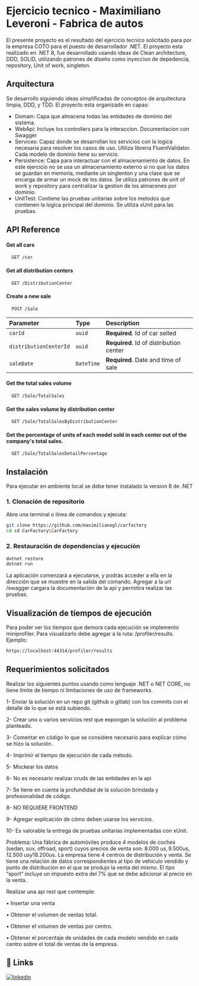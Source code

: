 
# Ejercicio tecnico - Maximiliano Leveroni - Fabrica de autos

El presente proyecto es el resultado del ejercicio tecnico solicitado para por la empresa COTO para el puesto de desarrollador .NET.
El proyecto esta realizado en .NET 8, fue desarrollado usando ideas de Clean architecture, DDD, SOLID, utilizando patrones de diseño como inyeccion de depedencia, repository, Unit of work, singleton.




## Arquitectura
Se desarrollo siguiendo ideas simplificadas de conceptos de arquitectura limpia, DDD, y TDD. El proyecto esta organizado en capas:

- Domain: Capa que almacena todas las entidades de dominio del sistema.
- WebApi: Incluye los controllers para la interaccion. Documentacion con Swagger
- Services: Capaz donde se desarrollan los servicios con la logica necesaria para resolver los casos de uso. Utiliza libreria FluentValidator. Cada modelo de dominio tiene su servicio.
- Persistence: Capa para interactuar con el almacenamiento de datos. En este ejercicio no se usa un almacenamiento externo si no que los datos se guardan en memoria, mediante un singlenton y una clase que se encarga de armar un mock de los datos. Se utiliza patrones de unit of work y repository para centralizar la gestion de los almacenes por dominio.
-  UnitTest: Contiene las pruebas unitarias sobre los metodos que contienen la logica principal del dominio. Se utiliza xUnit para las pruebas.



## API Reference

#### Get all cars

```http
  GET /car
```


#### Get all distribution centers

```http
  GET /DistributionCenter
```

#### Create a new sale

```http
  POST /Sale
```

| Parameter | Type     | Description                       |
| :-------- | :------- | :-------------------------------- |
| `carId`      | `uuid` | **Required**. Id of car selled |
| `distributionCenterId`      | `uuid` | **Required**. Id of distribution center |
| `saleDate`      | `DateTime` | **Required**. Date and time of sale |


#### Get the total sales volume

```http
  GET /Sale/TotalSales
```
#### Get the sales volume by distribution center

```http
  GET /Sale/TotalSalesByDistributionCenter
```
#### Get the percentage of units of each model sold in each center out of the company's total sales.

```http
  GET /Sale/TotalSalesDetailPercentage

```

## Instalación

Para ejecutar en ambiente local se debe tener instalado la version 8 de .NET

### 1. Clonación de repositorio

Abre una terminal o línea de comandos y ejecuta:

```bash
git clone https://github.com/maximilianogl/carfactory
cd cd CarFactory\CarFactory
```
### 2. Restauración de dependencias y ejecución

```bash
dotnet restore
dotnet run
```
La aplicación comenzará a ejecutarse, y podrás acceder a ella en la dirección que se muestre en la salida del comando.
Agregar a la url /swagger cargara la documentación de la api y permitira realizar las pruebas.


## Visualización de tiempos de ejecución

Para poder ver los tiempos que demora cada ejecución se implemento miniprofiler. 
Para visualizarlo debe agregar a la ruta: /profiler/results. Ejemplo:
```bash
https://localhost:44314/profiler/results
```

## Requerimientos solicitados
Realizar los siguientes puntos usando como lenguaje .NET o NET CORE, no tiene límite de tiempo ni limitaciones de uso de frameworks.

1- Enviar la solución en un repo git (github o gitlab) con los commits con el detalle de lo que se está subiendo.

2- Crear uno o varios servicios rest que expongan la solución al problema planteado.

3- Comentar en código lo que se considere necesario para explicar cómo se hizo la solución.

4- Imprimir el tiempo de ejecución de cada método.

5- Mockear los datos

6- No es necesario realizar cruds de las entidades en la api

7- Se tiene en cuenta la profundidad de la solución brindada y profesionalidad de código.

8- NO REQUIERE FRONTEND

9- Agregar explicación de cómo deben usarse los servicios.

10- Es valorable la entrega de pruebas unitarias implementadas con xUnit.

 
Problema:
Una fábrica de automóviles produce 4 modelos de coches (sedan, suv, offroad, sport) cuyos precios de venta son: 8.000 u$s, 9.500 u$s, 12.500 u$s y 18.200 u$s. 
La empresa tiene 4 centros de distribución y venta. Se tiene una relación de datos correspondientes al tipo de vehículo vendido y punto de distribución en el que se produjo la venta del mismo.
El tipo “sport” incluye un impuesto extra del 7% que se debe adicionar al precio en la venta.

Realizar una api rest que contemple:

•            Insertar una venta

•            Obtener el volumen de ventas total.

•            Obtener el volumen de ventas por centro.

•            Obtener el porcentaje de unidades de cada modelo vendido en cada centro sobre el total de ventas de la empresa. 

## 🔗 Links

[![linkedin](https://img.shields.io/badge/linkedin-0A66C2?style=for-the-badge&logo=linkedin&logoColor=white)](https://www.linkedin.com/in/maximilianoleveroni/)


